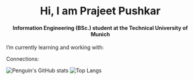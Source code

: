 <h1 align = "center"> Hi, I am Prajeet Pushkar </h1>

<h4 align = "center"> Information Engineering (BSc.) student at the Technical University of Munich </h4>

I’m currently learning and working with: 


Connections: 


![Penguin's GitHub stats](https://github-readme-stats.vercel.app/api?username=PenguinPuff&show_icons=true&theme=radical)
![Top Langs](https://github-readme-stats.vercel.app/api/top-langs/?username=PenguinPuff&layout=compact)

